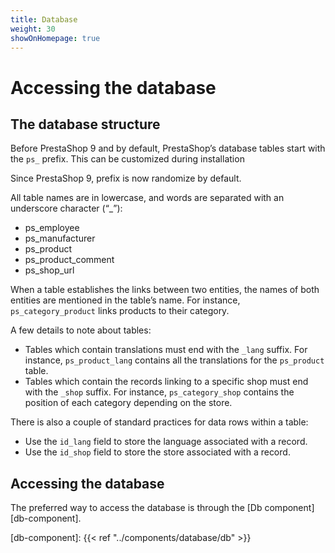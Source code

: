 ```yaml
---
title: Database
weight: 30
showOnHomepage: true
---
```


# Accessing the database

## The database structure

Before PrestaShop 9 and by default, PrestaShop’s database tables start with the `ps_` prefix. This can be customized during installation

Since PrestaShop 9, prefix is now randomize by default.

All table names are in lowercase, and words are separated with an underscore character (“_”):

* ps_employee
* ps_manufacturer
* ps_product
* ps_product_comment
* ps_shop_url

When a table establishes the links between two entities, the names of both entities are mentioned in the table’s name. For instance, `ps_category_product` links products to their category.

A few details to note about tables:

* Tables which contain translations must end with the `_lang` suffix. For instance, `ps_product_lang` contains all the translations for the `ps_product` table.
* Tables which contain the records linking to a specific shop must end with the `_shop` suffix. For instance, `ps_category_shop` contains the position of each category depending on the store.

There is also a couple of standard practices for data rows within a table:

* Use the `id_lang` field to store the language associated with a record.
* Use the `id_shop` field to store the store associated with a record.

## Accessing the database

The preferred way to access the database is through the [Db component][db-component].

[db-component]: {{< ref "../components/database/db" >}}
